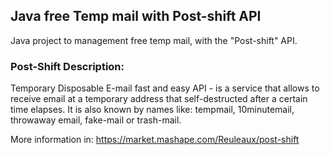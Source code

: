 
## Java free Temp mail with Post-shift API

Java project to management free temp mail, with the "Post-shift" API.

### Post-Shift Description:

Temporary Disposable E-mail fast and easy API - is a service that allows to receive email at a temporary address that self-destructed after a certain time elapses. It is also known by names like: tempmail, 10minutemail, throwaway email, fake-mail or trash-mail.

More information in:
<a href="https://market.mashape.com/Reuleaux/post-shift" rel="nofollow">https://market.mashape.com/Reuleaux/post-shift</a>


